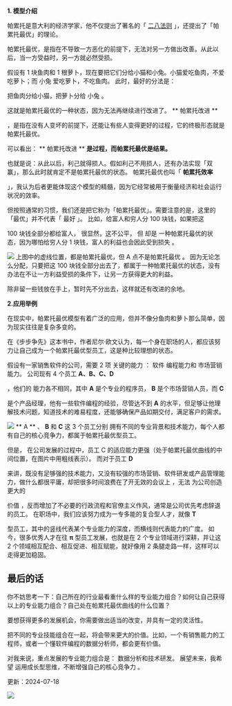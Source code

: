 **1. 模型介绍**

帕累托是意大利的经济学家，他不仅提出了著名的「 [二八法则](http://mp.weixin.qq.com/s?__biz=MzA4ODE2OTIxMw==&mid=2653477874&idx=1&sn=cffe7167aa2a92a46a3fb26147cb5bde&chksm=8bf23460bc85bd76e93a88a349571f0ba7ed9c9ea3594f63bdc9eef7059bf24708f132934d5b&scene=21#wechat_redirect) 」，还提出了「帕累托最优」的理论。  

帕累托最优，是指在不导致一方恶化的前提下，无法对另一方做出改善。从此以后，当一方受益时，另一方就必然受损。

假设有 1 块鱼肉和 1 根萝卜，现在要把它们分给小猫和小兔。小猫爱吃鱼肉，不爱吃萝卜；而  小兔  爱吃萝卜，不吃鱼肉。  此时，最好的分法是：

把鱼肉分给小猫，把萝卜分给  小兔  。

这就是帕累托最优的一种状态，因为无法再继续进行改进了。  ** 帕累托改进  **

，是指在没有人变坏的前提下，还能让有些人变得更好的过程，它的终极形态就是帕累托最优。

可以看出：  ** 帕累托改进  ** **是过程，而帕累托最优是结果。**

也就是说：从此以后，利己就得损人。假如利己不用损人，还有办法实现「双赢」，那么此时就肯定不是帕累托最优的状态。  帕累托最优也叫「 **帕累托效率**

」，我认为后者更能体现这个模型的精髓，因为它经常被用于衡量经济和社会运行状况的效率。

但按照通常的习惯，我们还是把它称为「帕累托最优」。需要注意的是，这里的「最优」并不代表「  最好  」。  比如，给富人和穷人分 100 块钱，如果把这

100 块钱全部分都给富人，  很显然，这不公平，  但  却是  一种帕累托最优的状态，因为哪怕给穷人分 1 块钱，富人的利益也会因此受到损失  。

![](https://mmbiz.qpic.cn/mmbiz_png/giaycic3UNwo3ibKDAXJX0yQiaaEjx0dpCZE42WfRibkMVicuaDj4DYaPJQtibnnrAEmaQPqUPN8E0TSiaTjdz4Aozzbqw/640?wx_fmt=png) 上图中的虚线位置，都是帕累托最优，但 A 点不是帕累托最优  。  因为无论怎么分配，只要把这 100 块钱全部分出去了，都属于一种帕累托最优的状态，没有办法在不让一方利益受损的条件下，让另一方获得更大的利益。

除非留一些钱放在手上，暂时先不分出去，这样就还有改进的余地。

**2.应用举例**

在现实中，帕累托最优模型有着广泛的应用，但并不像分鱼肉和萝卜那么简单，因为现实往往是复杂多变的。

在《步步争先》这本书中，作者尼尔·欧文认为，每一个身在职场的人，都应该努力让自己成为一个帕累托最优型员工，这是种比较理想的状态。

假设有一家销售软件的公司，需要  2 项  关键的能力  ：  软件  编程能力和  市场营销能力。  公司现有 4 个员工  **A、B、C、D**

，他们的  能力各不相同，其中 **A** 是个专业的程序员，  **B** 是个市场营销人员，而  **C**

是个产品经理，他有一些软件编程的经验，尽管达不到  **A** 的水平，但足够让他理解技术问题，知道技术的难易程度，还能够确保产品如期交付，满足客户的需求。

![](https://mmbiz.qpic.cn/mmbiz_png/giaycic3UNwo0blpT1ficPfCpovWAzPyVxLxcjE4ANfYWzTnVIAkpNL9gh2PLPuj4Eddzbhib8jJXk5B39GcX9BDTQ/640?wx_fmt=png) ** A  ** 、 **B** 和 **C** 这 3 个员工分别  拥有不同的专业背景和技术能力，每个人都有自己的核心竞争力，都属于帕累托最优型员工。

但是，  在公司发展的过程中，员工  C  的适应能力更强（处于帕累托最优曲线的中间位置，在图片中用粗线表示）。  而对于员工 **D**

来讲，既没有足够强的技术能力，又没有较强的市场营销、软件研发或产品管理能力，做什么都很平庸，却把很多时间浪费在了开无效的会议上  ，无法  为公司创造更大的

价值  ，反而增加了不必要的行政流程和官僚主义作风，通常是公司优先考虑辞退的员工。  在职场中，我们应该努力成为一专多能的复合型人才，就像 **T**

型员工，其中的竖线代表某个专业能力的深度，而横线则代表能力的广度。  如今，很多优秀人才在往 **π** 型员工发展，也就是在 2 个专业领域进行深耕，并让这 2 个领域相互配合、相互促进、相互赋能，就好像用 2 条腿走路一样，这样可以走得更加稳固。  

## **最后的话**

你不妨思考一下：自己所在的行业最看重什么样的专业能力组合？如何让自己获得以上的专业能力组合？自己处在帕累托最优曲线的什么位置？

要想获得更多的发展机会，你需要做出适当的改变，并具有一定的灵活性。

把不同的专业技能组合在一起，将会带来更大的价值。比如，一个有销售能力的工程师，或者一个懂软件编程的数据分析师，都会更有价值。

对我来说，重点发展的专业能力组合是：  数据分析和技术研发。  展望未来，我希望  运用成长型思维，不断增强自己的核心竞争力  。

更新：2024-07-18

![](https://visitor-badge.laobi.icu/badge?page_id=sjhfx.linji&left_text=PageViews&right_color=%2300589F)